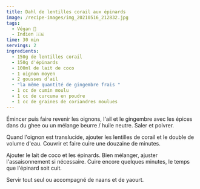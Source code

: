 ```yaml
---
title: Dahl de lentilles corail aux épinards
image: /recipe-images/img_20210516_212832.jpg
tags:
  - Végan 🌱
  - Indien 🇮🇳
time: 30 min
servings: 2
ingredients:
  - 150g de lentilles corail
  - 150g d'épinards
  - 100ml de lait de coco
  - 1 oignon moyen
  - 2 gousses d'ail
  - "la même quantité de gingembre frais "
  - 1 cc de cumin moulu
  - 1 cc de curcuma en poudre
  - 1 cc de graines de coriandres moulues
---
```

Émincer puis faire revenir les oignons, l'ail et le gingembre avec les épices dans du ghee ou un mélange beurre / huile neutre. Saler et poivrer.

Quand l'oignon est translucide, ajouter les lentilles de corail et le double de volume d'eau. Couvrir et faire cuire une douzaine de minutes.

Ajouter le lait de coco et les épinards. Bien mélanger, ajuster l'assaisonnement si nécessaire. Cuire encore quelques minutes, le temps que l'épinard soit cuit.

Servir tout seul ou accompagné de naans et de yaourt.